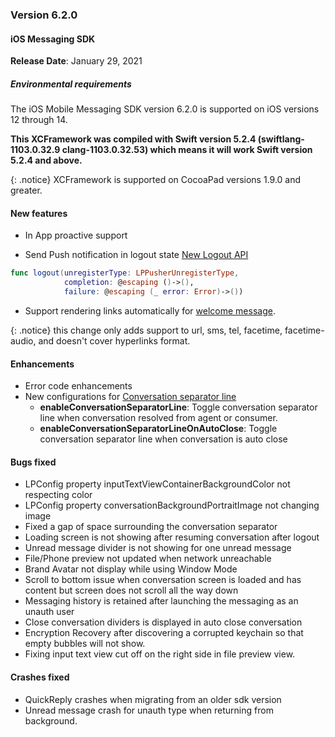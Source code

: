 ### Version 6.2.0
#### iOS Messaging SDK

**Release Date**: January 29, 2021

##### Environmental requirements

The iOS Mobile Messaging SDK version 6.2.0 is supported on iOS versions 12 through 14. 

**This XCFramework was compiled with Swift version 5.2.4 (swiftlang-1103.0.32.9 clang-1103.0.32.53) which means it will work Swift version 5.2.4 and above.**

{: .notice} 
XCFramework is supported on CocoaPad versions 1.9.0 and greater.

#### New features

* In App proactive support

* Send Push notification in logout state [New Logout API](mobile-app-messaging-sdk-for-ios-sdk-apis-messaging-api.html#logout)

```swift
func logout(unregisterType: LPPusherUnregisterType, 
            completion: @escaping ()->(), 
            failure: @escaping (_ error: Error)->())
```

* Support rendering links automatically for [welcome message](mobile-app-messaging-sdk-for-ios-advanced-features-welcome-message-with-quick-replies.html).

{: .notice} 
this change only adds support to url, sms, tel, facetime, facetime-audio, and doesn't cover hyperlinks format.
 
#### Enhancements

* Error code enhancements
* New configurations for [Conversation separator line](mobile-app-messaging-sdk-for-ios-sdk-attributes-branding-and-configurations.html#conversations)
    - **enableConversationSeparatorLine**: Toggle conversation separator line when conversation resolved from agent or consumer.
    - **enableConversationSeparatorLineOnAutoClose**: Toggle conversation separator line when conversation is auto close

#### Bugs fixed

* LPConfig property inputTextViewContainerBackgroundColor not respecting color
* LPConfig property conversationBackgroundPortraitImage not changing image
* Fixed a gap of space surrounding the conversation separator
* Loading screen is not showing after resuming conversation after logout
* Unread message divider is not showing for one unread message
* File/Phone preview not updated when network unreachable
* Brand Avatar not display while using Window Mode
* Scroll to bottom issue when conversation screen is loaded and has content but screen does not scroll all the way down
* Messaging history is retained after launching the messaging as an unauth user
* Close conversation dividers is displayed in auto close conversation
* Encryption Recovery after discovering a corrupted keychain so that empty bubbles will not show.
* Fixing input text view cut off on the right side in file preview view.

#### Crashes fixed

* QuickReply crashes when migrating from an older sdk version
* Unread message crash for unauth type when returning from background.
